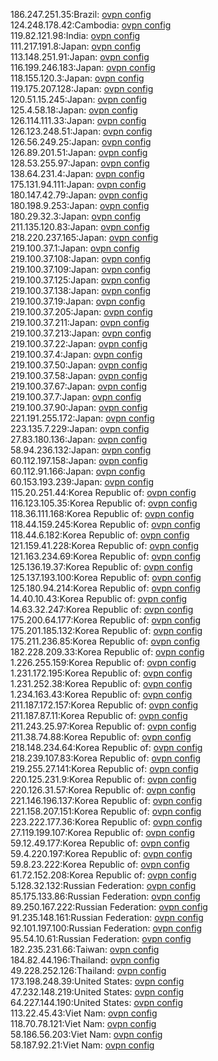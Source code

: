 186.247.251.35:Brazil: [ovpn config](vpn/186_247_251_35.ovpn)  
124.248.178.42:Cambodia: [ovpn config](vpn/124_248_178_42.ovpn)  
119.82.121.98:India: [ovpn config](vpn/119_82_121_98.ovpn)  
111.217.191.8:Japan: [ovpn config](vpn/111_217_191_8.ovpn)  
113.148.251.91:Japan: [ovpn config](vpn/113_148_251_91.ovpn)  
116.199.246.183:Japan: [ovpn config](vpn/116_199_246_183.ovpn)  
118.155.120.3:Japan: [ovpn config](vpn/118_155_120_3.ovpn)  
119.175.207.128:Japan: [ovpn config](vpn/119_175_207_128.ovpn)  
120.51.15.245:Japan: [ovpn config](vpn/120_51_15_245.ovpn)  
125.4.58.18:Japan: [ovpn config](vpn/125_4_58_18.ovpn)  
126.114.111.33:Japan: [ovpn config](vpn/126_114_111_33.ovpn)  
126.123.248.51:Japan: [ovpn config](vpn/126_123_248_51.ovpn)  
126.56.249.25:Japan: [ovpn config](vpn/126_56_249_25.ovpn)  
126.89.201.51:Japan: [ovpn config](vpn/126_89_201_51.ovpn)  
128.53.255.97:Japan: [ovpn config](vpn/128_53_255_97.ovpn)  
138.64.231.4:Japan: [ovpn config](vpn/138_64_231_4.ovpn)  
175.131.94.111:Japan: [ovpn config](vpn/175_131_94_111.ovpn)  
180.147.42.79:Japan: [ovpn config](vpn/180_147_42_79.ovpn)  
180.198.9.253:Japan: [ovpn config](vpn/180_198_9_253.ovpn)  
180.29.32.3:Japan: [ovpn config](vpn/180_29_32_3.ovpn)  
211.135.120.83:Japan: [ovpn config](vpn/211_135_120_83.ovpn)  
218.220.237.165:Japan: [ovpn config](vpn/218_220_237_165.ovpn)  
219.100.37.1:Japan: [ovpn config](vpn/219_100_37_1.ovpn)  
219.100.37.108:Japan: [ovpn config](vpn/219_100_37_108.ovpn)  
219.100.37.109:Japan: [ovpn config](vpn/219_100_37_109.ovpn)  
219.100.37.125:Japan: [ovpn config](vpn/219_100_37_125.ovpn)  
219.100.37.138:Japan: [ovpn config](vpn/219_100_37_138.ovpn)  
219.100.37.19:Japan: [ovpn config](vpn/219_100_37_19.ovpn)  
219.100.37.205:Japan: [ovpn config](vpn/219_100_37_205.ovpn)  
219.100.37.211:Japan: [ovpn config](vpn/219_100_37_211.ovpn)  
219.100.37.213:Japan: [ovpn config](vpn/219_100_37_213.ovpn)  
219.100.37.22:Japan: [ovpn config](vpn/219_100_37_22.ovpn)  
219.100.37.4:Japan: [ovpn config](vpn/219_100_37_4.ovpn)  
219.100.37.50:Japan: [ovpn config](vpn/219_100_37_50.ovpn)  
219.100.37.58:Japan: [ovpn config](vpn/219_100_37_58.ovpn)  
219.100.37.67:Japan: [ovpn config](vpn/219_100_37_67.ovpn)  
219.100.37.7:Japan: [ovpn config](vpn/219_100_37_7.ovpn)  
219.100.37.90:Japan: [ovpn config](vpn/219_100_37_90.ovpn)  
221.191.255.172:Japan: [ovpn config](vpn/221_191_255_172.ovpn)  
223.135.7.229:Japan: [ovpn config](vpn/223_135_7_229.ovpn)  
27.83.180.136:Japan: [ovpn config](vpn/27_83_180_136.ovpn)  
58.94.236.132:Japan: [ovpn config](vpn/58_94_236_132.ovpn)  
60.112.197.158:Japan: [ovpn config](vpn/60_112_197_158.ovpn)  
60.112.91.166:Japan: [ovpn config](vpn/60_112_91_166.ovpn)  
60.153.193.239:Japan: [ovpn config](vpn/60_153_193_239.ovpn)  
115.20.251.44:Korea Republic of: [ovpn config](vpn/115_20_251_44.ovpn)  
116.123.105.35:Korea Republic of: [ovpn config](vpn/116_123_105_35.ovpn)  
118.36.111.168:Korea Republic of: [ovpn config](vpn/118_36_111_168.ovpn)  
118.44.159.245:Korea Republic of: [ovpn config](vpn/118_44_159_245.ovpn)  
118.44.6.182:Korea Republic of: [ovpn config](vpn/118_44_6_182.ovpn)  
121.159.41.228:Korea Republic of: [ovpn config](vpn/121_159_41_228.ovpn)  
121.163.234.69:Korea Republic of: [ovpn config](vpn/121_163_234_69.ovpn)  
125.136.19.37:Korea Republic of: [ovpn config](vpn/125_136_19_37.ovpn)  
125.137.193.100:Korea Republic of: [ovpn config](vpn/125_137_193_100.ovpn)  
125.180.94.214:Korea Republic of: [ovpn config](vpn/125_180_94_214.ovpn)  
14.40.10.43:Korea Republic of: [ovpn config](vpn/14_40_10_43.ovpn)  
14.63.32.247:Korea Republic of: [ovpn config](vpn/14_63_32_247.ovpn)  
175.200.64.177:Korea Republic of: [ovpn config](vpn/175_200_64_177.ovpn)  
175.201.185.132:Korea Republic of: [ovpn config](vpn/175_201_185_132.ovpn)  
175.211.236.85:Korea Republic of: [ovpn config](vpn/175_211_236_85.ovpn)  
182.228.209.33:Korea Republic of: [ovpn config](vpn/182_228_209_33.ovpn)  
1.226.255.159:Korea Republic of: [ovpn config](vpn/1_226_255_159.ovpn)  
1.231.172.195:Korea Republic of: [ovpn config](vpn/1_231_172_195.ovpn)  
1.231.252.38:Korea Republic of: [ovpn config](vpn/1_231_252_38.ovpn)  
1.234.163.43:Korea Republic of: [ovpn config](vpn/1_234_163_43.ovpn)  
211.187.172.157:Korea Republic of: [ovpn config](vpn/211_187_172_157.ovpn)  
211.187.87.11:Korea Republic of: [ovpn config](vpn/211_187_87_11.ovpn)  
211.243.25.97:Korea Republic of: [ovpn config](vpn/211_243_25_97.ovpn)  
211.38.74.88:Korea Republic of: [ovpn config](vpn/211_38_74_88.ovpn)  
218.148.234.64:Korea Republic of: [ovpn config](vpn/218_148_234_64.ovpn)  
218.239.107.83:Korea Republic of: [ovpn config](vpn/218_239_107_83.ovpn)  
219.255.27.141:Korea Republic of: [ovpn config](vpn/219_255_27_141.ovpn)  
220.125.231.9:Korea Republic of: [ovpn config](vpn/220_125_231_9.ovpn)  
220.126.31.57:Korea Republic of: [ovpn config](vpn/220_126_31_57.ovpn)  
221.146.196.137:Korea Republic of: [ovpn config](vpn/221_146_196_137.ovpn)  
221.158.207.151:Korea Republic of: [ovpn config](vpn/221_158_207_151.ovpn)  
223.222.177.36:Korea Republic of: [ovpn config](vpn/223_222_177_36.ovpn)  
27.119.199.107:Korea Republic of: [ovpn config](vpn/27_119_199_107.ovpn)  
59.12.49.177:Korea Republic of: [ovpn config](vpn/59_12_49_177.ovpn)  
59.4.220.197:Korea Republic of: [ovpn config](vpn/59_4_220_197.ovpn)  
59.8.23.222:Korea Republic of: [ovpn config](vpn/59_8_23_222.ovpn)  
61.72.152.208:Korea Republic of: [ovpn config](vpn/61_72_152_208.ovpn)  
5.128.32.132:Russian Federation: [ovpn config](vpn/5_128_32_132.ovpn)  
85.175.133.86:Russian Federation: [ovpn config](vpn/85_175_133_86.ovpn)  
89.250.167.222:Russian Federation: [ovpn config](vpn/89_250_167_222.ovpn)  
91.235.148.161:Russian Federation: [ovpn config](vpn/91_235_148_161.ovpn)  
92.101.197.100:Russian Federation: [ovpn config](vpn/92_101_197_100.ovpn)  
95.54.10.61:Russian Federation: [ovpn config](vpn/95_54_10_61.ovpn)  
182.235.231.66:Taiwan: [ovpn config](vpn/182_235_231_66.ovpn)  
184.82.44.196:Thailand: [ovpn config](vpn/184_82_44_196.ovpn)  
49.228.252.126:Thailand: [ovpn config](vpn/49_228_252_126.ovpn)  
173.198.248.39:United States: [ovpn config](vpn/173_198_248_39.ovpn)  
47.232.148.219:United States: [ovpn config](vpn/47_232_148_219.ovpn)  
64.227.144.190:United States: [ovpn config](vpn/64_227_144_190.ovpn)  
113.22.45.43:Viet Nam: [ovpn config](vpn/113_22_45_43.ovpn)  
118.70.78.121:Viet Nam: [ovpn config](vpn/118_70_78_121.ovpn)  
58.186.56.203:Viet Nam: [ovpn config](vpn/58_186_56_203.ovpn)  
58.187.92.21:Viet Nam: [ovpn config](vpn/58_187_92_21.ovpn)  
